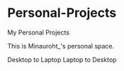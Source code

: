 # Personal-Projects
My Personal Projects

This is Minauroht_'s personal space.

Desktop to Laptop
Laptop to Desktop
